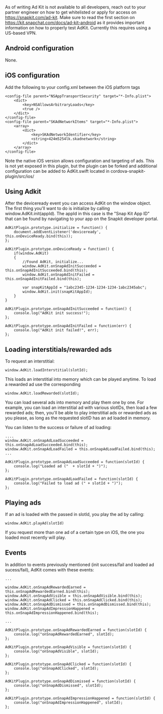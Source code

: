 As of writing Ad Kit is not available to all developers, reach out to your partner engineer on how to get whitelisted or apply for access on https://snapkit.com/ad-kit.
Make sure to read the first section on https://kit.snapchat.com/docs/ad-kit-android as it provides important information on how to properly test AdKit. Currently this requires using a US-based VPN.

## Android configuration

None.

## iOS configuration

Add the following to your config.xml between the iOS platform tags

```
<config-file parent="NSAppTransportSecurity" target="*-Info.plist">
    <dict>
        <key>NSAllowsArbitraryLoads</key>
        <true />
    </dict>
</config-file>
<config-file parent="SKAdNetworkItems" target="*-Info.plist">
    <array>
        <dict>
            <key>SKAdNetworkIdentifier</key>
            <string>424m5254lk.skadnetwork</string>
        </dict>
    </array>
</config-file>
```

Note the native iOS version allows configuration and targeting of ads. This is not yet exposed in this plugin, but the plugin can be forked and additional configuration can be added to AdKit.swift located in cordova-snapkit-plugin/src/ios/

## Using Adkit

After the deviceready event you can access AdKit on the window object. The first thing you'll want to do is initialize by calling window.AdKit.init(appId). The appId in this case is the "Snap Kit App ID" that can be found by navigating to your app on the Snapkit developer portal.

```
AdKitPlugin.prototype.initialize = function() {
    document.addEventListener('deviceready', this.onDeviceReady.bind(this));
};

AdKitPlugin.prototype.onDeviceReady = function() {
    if(window.AdKit)
    {
        //Found AdKit, initialize...
        window.AdKit.onSnapAdInitSucceeded = this.onSnapAdInitSucceeded.bind(this);
        window.AdKit.onSnapAdInitFailed = this.onSnapAdInitFailed.bind(this);

        var snapKitAppId = "1abc2345-1234-1234-1234-1abc2345abc";
        window.AdKit.init(snapKitAppId);
    }
}

AdKitPlugin.prototype.onSnapAdInitSucceeded = function() {
    console.log("AdKit init success!");
};

AdKitPlugin.prototype.onSnapAdInitFailed = function(err) {
    console.log("AdKit init failed!", err);
};
```

## Loading interstitials/rewarded ads

To request an interstitial:

```
window.AdKit.loadInterstitial(slotId);
```

This loads an interstitial into memory which can be played anytime. To load a rewarded ad use the corresponding

```
window.AdKit.loadRewarded(slotId);
```

You can load several ads into memory and play them one by one. For example, you can load an interstitial ad with various slotIDs, then load a few rewarded ads; then, you'll be able to play interstitial ads or rewarded ads as you please, as long as the requested slotID has an ad loaded in memory.

You can listen to the success or failure of ad loading:

```
....
window.AdKit.onSnapAdLoadSucceeded = this.onSnapAdLoadSucceeded.bind(this);
window.AdKit.onSnapAdLoadFailed = this.onSnapAdLoadFailed.bind(this);
...

AdKitPlugin.prototype.onSnapAdLoadSucceeded = function(slotId) {
    console.log("Loaded ad ("  + slotId + ")");
};

AdKitPlugin.prototype.onSnapAdLoadFailed = function(slotId) {
    console.log("Failed to load ad (" + slotId + ")");
};
```

## Playing ads

If an ad is loaded with the passed in slotId, you play the ad by calling:

```
window.AdKit.playAd(slotId)
```

If you request more than one ad of a certain type on iOS, the one you loaded most recently will play.

## Events

In addition to events previously mentioned (init success/fail and loaded ad sucess/fail), AdKit comes with these events:

```
...

window.AdKit.onSnapAdRewardedEarned = this.onSnapAdRewardedEarned.bind(this);
window.AdKit.onSnapAdVisible = this.onSnapAdVisible.bind(this);
window.AdKit.onSnapAdClicked = this.onSnapAdClicked.bind(this);
window.AdKit.onSnapAdDismissed = this.onSnapAdDismissed.bind(this);
window.AdKit.onSnapAdImpressionHappened = this.onSnapAdImpressionHappened.bind(this);

...

AdKitPlugin.prototype.onSnapAdRewardedEarned = function(slotId) {
    console.log("onSnapAdRewardedEarned", slotId);
};

AdKitPlugin.prototype.onSnapAdVisible = function(slotId) {
    console.log("onSnapAdVisible", slotId);
};

AdKitPlugin.prototype.onSnapAdClicked = function(slotId) {
    console.log("onSnapAdClicked", slotId);
};

AdKitPlugin.prototype.onSnapAdDismissed = function(slotId) {
    console.log("onSnapAdDismissed", slotId);
};

AdKitPlugin.prototype.onSnapAdImpressionHappened = function(slotId) {
    console.log("onSnapAdImpressionHappened", slotId);
};

```